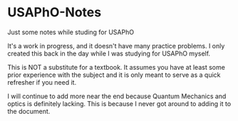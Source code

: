 # USAPhO-Notes
Just some notes while studing for USAPhO

It's a work in progress, and it doesn't have many practice problems. I only created this back in the day while I was studying for USAPhO myself.

This is NOT a substitute for a textbook. It assumes you have at least some prior experience with the subject and it is only meant to serve as a
quick refresher if you need it.

I will continue to add more near the end because Quantum Mechanics and optics is definitely lacking. This is because I never got around to adding it
to the document.
